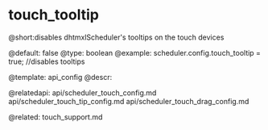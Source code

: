 touch_tooltip
=============
@short:disables dhtmxlScheduler's tooltips on the touch devices
	
@default: false
@type: boolean
@example:
scheduler.config.touch_tooltip = true; //disables tooltips

@template:	api_config
@descr:

@relatedapi:
		api/scheduler_touch_config.md
    api/scheduler_touch_tip_config.md
    api/scheduler_touch_drag_config.md
    
@related:
	touch_support.md



